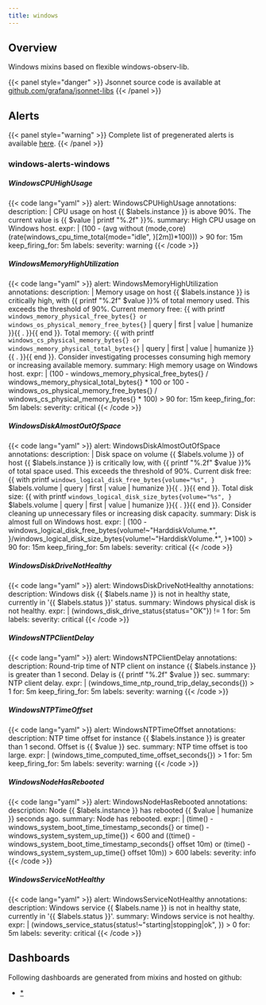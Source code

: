 ```yaml
---
title: windows
---
```


## Overview

Windows mixins based on flexible windows-observ-lib.

{{< panel style="danger" >}}
Jsonnet source code is available at [github.com/grafana/jsonnet-libs](https://github.com/grafana/jsonnet-libs/tree/master/windows-mixin)
{{< /panel >}}

## Alerts

{{< panel style="warning" >}}
Complete list of pregenerated alerts is available [here](https://github.com/monitoring-mixins/website/blob/master/assets/windows/alerts.yaml).
{{< /panel >}}

### windows-alerts-windows

##### WindowsCPUHighUsage

{{< code lang="yaml" >}}
alert: WindowsCPUHighUsage
annotations:
  description: |
    CPU usage on host {{ $labels.instance }} is above 90%. The current value is {{ $value | printf "%.2f" }}%.
  summary: High CPU usage on Windows host.
expr: |
  (100 - (avg without (mode,core) (rate(windows_cpu_time_total{mode="idle", }[2m])*100))) > 90
for: 15m
keep_firing_for: 5m
labels:
  severity: warning
{{< /code >}}
 
##### WindowsMemoryHighUtilization

{{< code lang="yaml" >}}
alert: WindowsMemoryHighUtilization
annotations:
  description: |
    Memory usage on host {{ $labels.instance }} is critically high, with {{ printf "%.2f" $value }}% of total memory used.
    This exceeds the threshold of 90%.
    Current memory free: {{ with printf `windows_memory_physical_free_bytes{}
    or
    windows_os_physical_memory_free_bytes{}` | query | first | value | humanize }}{{ . }}{{ end }}.
    Total memory: {{ with printf `windows_cs_physical_memory_bytes{}
    or
    windows_memory_physical_total_bytes{}` | query | first | value | humanize }}{{ . }}{{ end }}.
    Consider investigating processes consuming high memory or increasing available memory.
  summary: High memory usage on Windows host.
expr: |
  (100 - windows_memory_physical_free_bytes{} / windows_memory_physical_total_bytes{} * 100
  or
  100 - windows_os_physical_memory_free_bytes{} / windows_cs_physical_memory_bytes{} * 100) > 90
for: 15m
keep_firing_for: 5m
labels:
  severity: critical
{{< /code >}}
 
##### WindowsDiskAlmostOutOfSpace

{{< code lang="yaml" >}}
alert: WindowsDiskAlmostOutOfSpace
annotations:
  description: |
    Disk space on volume {{ $labels.volume }} of host {{ $labels.instance }} is critically low, with {{ printf "%.2f" $value }}% of total space used.
    This exceeds the threshold of 90%.
    Current disk free: {{ with printf `windows_logical_disk_free_bytes{volume="%s", }` $labels.volume | query | first | value | humanize }}{{ . }}{{ end }}.
    Total disk size: {{ with printf `windows_logical_disk_size_bytes{volume="%s", }` $labels.volume | query | first | value | humanize }}{{ . }}{{ end }}.
    Consider cleaning up unnecessary files or increasing disk capacity.
  summary: Disk is almost full on Windows host.
expr: |
  (100 - windows_logical_disk_free_bytes{volume!~"HarddiskVolume.*", }/windows_logical_disk_size_bytes{volume!~"HarddiskVolume.*", }*100) > 90
for: 15m
keep_firing_for: 5m
labels:
  severity: critical
{{< /code >}}
 
##### WindowsDiskDriveNotHealthy

{{< code lang="yaml" >}}
alert: WindowsDiskDriveNotHealthy
annotations:
  description: Windows disk {{ $labels.name }} is not in healthy state, currently
    in '{{ $labels.status }}' status.
  summary: Windows physical disk is not healthy.
expr: |
  (windows_disk_drive_status{status="OK"}) != 1
for: 5m
labels:
  severity: critical
{{< /code >}}
 
##### WindowsNTPClientDelay

{{< code lang="yaml" >}}
alert: WindowsNTPClientDelay
annotations:
  description: Round-trip time of NTP client on instance {{ $labels.instance }} is
    greater than 1 second. Delay is {{ printf "%.2f" $value }} sec.
  summary: NTP client delay.
expr: |
  (windows_time_ntp_round_trip_delay_seconds{}) > 1
for: 5m
keep_firing_for: 5m
labels:
  severity: warning
{{< /code >}}
 
##### WindowsNTPTimeOffset

{{< code lang="yaml" >}}
alert: WindowsNTPTimeOffset
annotations:
  description: NTP time offset for instance {{ $labels.instance }} is greater than
    1 second. Offset is {{ $value }} sec.
  summary: NTP time offset is too large.
expr: |
  (windows_time_computed_time_offset_seconds{}) > 1
for: 5m
keep_firing_for: 5m
labels:
  severity: warning
{{< /code >}}
 
##### WindowsNodeHasRebooted

{{< code lang="yaml" >}}
alert: WindowsNodeHasRebooted
annotations:
  description: Node {{ $labels.instance }} has rebooted {{ $value | humanize }} seconds
    ago.
  summary: Node has rebooted.
expr: |
  (time() - windows_system_boot_time_timestamp_seconds{}
  or
  time() - windows_system_system_up_time{}) < 600
  and
  ((time() - windows_system_boot_time_timestamp_seconds{} offset 10m)
  or
  (time() - windows_system_system_up_time{} offset 10m)) > 600
labels:
  severity: info
{{< /code >}}
 
##### WindowsServiceNotHealthy

{{< code lang="yaml" >}}
alert: WindowsServiceNotHealthy
annotations:
  description: Windows service {{ $labels.name }} is not in healthy state, currently
    in '{{ $labels.status }}'.
  summary: Windows service is not healthy.
expr: |
  (windows_service_status{status!~"starting|stopping|ok", }) > 0
for: 5m
labels:
  severity: critical
{{< /code >}}
 
## Dashboards
Following dashboards are generated from mixins and hosted on github:


- [*](https://github.com/monitoring-mixins/website/blob/master/assets/windows/dashboards/*.json)
